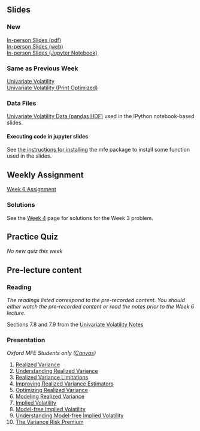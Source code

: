 <!--
.. title: Financial Econometrics II: Week 6
.. slug: hilary-term-6
.. date: 2020-11-27 17:51:05 UTC
.. tags: teaching, mfe
.. category: teaching 
.. link: 
.. description: Teaching resources for MFE Financial Econometrics II Week 6
.. type: text
.. jumbotron_color: #002147
.. jumbotron_light: True
.. jumbotron: MFE Financial Econometrics II: Week 6
.. jumbotron_text: Teaching material from Week 6.
-->

## Slides

### New
[In-person Slides (pdf)](/files/teaching/mfe/slides/univariate-volatility-slides-2020-21-in-person-week-6.pdf)  <br />
[In-person Slides (web)](/files/teaching/mfe/slides/univariate-volatility-slides-2020-21-in-person-week-6.html)  <br />
[In-person Slides (Jupyter Notebook)](/files/teaching/mfe/slides/univariate-volatility-slides-2020-21-in-person-week-6.ipynb) 

### Same as Previous Week
[Univariate Volatility](/files/teaching/mfe/slides/univariate-volatility-slides_2020-2021.pdf) <br />
[Univariate Volatility (Print Optimized)](/files/teaching/mfe/slides/univariate-volatility-slides-2020-2021-print.pdf) <br />

### Data Files
[Univariate Volatility Data (pandas HDF)](/files/teaching/mfe/data/univariate-volatility-data.h5) used in the IPython notebook-based slides.

#### Executing code in jupyter slides
See [the instructions for installing](../running-notebooks) the mfe package to install some 
function used in the slides.

## Weekly Assignment

[Week 6 Assignment](/files/teaching/mfe/homework/ht-week-6-assignment.pdf) 

### Solutions ###

See the [Week 4](../hilary-term-4) page for solutions for the Week 3 problem.

## Practice Quiz

_No new quiz this week_

## Pre-lecture content

### Reading

_The readings listed correspond to the pre-recorded content. You should either
watch the pre-recorded content or read the notes prior to the Week 6 lecture._

Sections 7.8 and 7.9 from the [Univariate Volatility Notes](/files/teaching/mfe/notes/financial-econometrics-2020-2021-chapter-7.pdf)

### Presentation

_Oxford MFE Students only ([Canvas](https://canvas.sbs.ox.ac.uk/courses/1914/external_tools/185))_

1. [Realized Variance](https://ox.cloud.panopto.eu/Panopto/Pages/Viewer.aspx?id=5d6112cd-7535-4499-9a49-acc300810055)
2. [Understanding Realized Variance](https://ox.cloud.panopto.eu/Panopto/Pages/Viewer.aspx?id=8033699a-138e-46c9-91b4-acc20134ef4b)
3. [Realized Variance Limitations](https://ox.cloud.panopto.eu/Panopto/Pages/Viewer.aspx?id=cb180877-4178-4418-95d9-acd70154ebd9)
4. [Improving Realized Variance Estimators](https://ox.cloud.panopto.eu/Panopto/Pages/Viewer.aspx?id=8396d5e9-72ab-4dd1-ae23-acd701353819)
5. [Optimizing Realized Variance](https://ox.cloud.panopto.eu/Panopto/Pages/Viewer.aspx?id=7e6ee055-19bd-4269-b445-acd7012ac7b7)
6. [Modeling Realized Variance](https://ox.cloud.panopto.eu/Panopto/Pages/Viewer.aspx?id=ac356d73-7626-4368-8d3c-acd7011fcd32)
7. [Implied Volatility](https://ox.cloud.panopto.eu/Panopto/Pages/Viewer.aspx?id=3cd9b68d-ccfa-4400-8e38-acd7011fd903)
8. [Model-free Implied Volatility](https://ox.cloud.panopto.eu/Panopto/Pages/Viewer.aspx?id=2f134ee6-f4c2-4a43-a35b-acd701211b85)
9. [Understanding Model-free Implied Volatility](https://ox.cloud.panopto.eu/Panopto/Pages/Viewer.aspx?id=14def538-63de-4e4e-a6bf-acd7011fe8e6)
10. [The Variance Risk Premium](https://ox.cloud.panopto.eu/Panopto/Pages/Viewer.aspx?id=41a5f19f-2767-43a1-8b17-acd7011ff1df)
